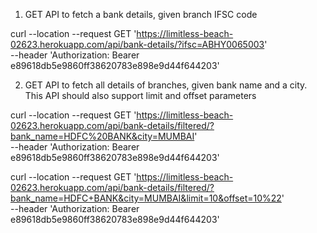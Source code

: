 1. GET API to fetch a bank details, given branch IFSC code

curl --location --request GET 'https://limitless-beach-02623.herokuapp.com/api/bank-details/?ifsc=ABHY0065003' \
--header 'Authorization: Bearer e89618db5e9860ff38620783e898e9d44f644203'

2. GET API to fetch all details of branches, given bank name and a city. This API should also
support limit and offset parameters

curl --location --request GET 'https://limitless-beach-02623.herokuapp.com/api/bank-details/filtered/?bank_name=HDFC%20BANK&city=MUMBAI' \
--header 'Authorization: Bearer e89618db5e9860ff38620783e898e9d44f644203'

curl --location --request GET 'https://limitless-beach-02623.herokuapp.com/api/bank-details/filtered/?bank_name=HDFC+BANK&city=MUMBAI&limit=10&offset=10%22' \
--header 'Authorization: Bearer e89618db5e9860ff38620783e898e9d44f644203'